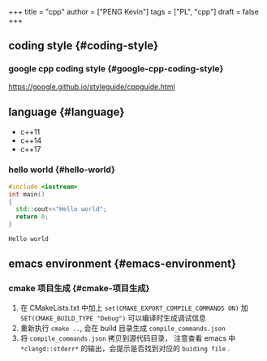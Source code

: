 +++
title = "cpp"
author = ["PENG Kevin"]
tags = ["PL", "cpp"]
draft = false
+++

## coding style {#coding-style}


### google cpp coding style {#google-cpp-coding-style}

<https://google.github.io/styleguide/cppguide.html>


## language {#language}

-   c++11
-   c++14
-   c++17


### hello world {#hello-world}

```cpp
#include <iostream>
int main()
{
  std::cout<<"Hello world";
  return 0;
}
```

```text
Hello world
```


## emacs environment {#emacs-environment}


### cmake 项目生成 {#cmake-项目生成}

1.  在 CMakeLists.txt 中加上 `set(CMAKE_EXPORT_COMPILE_COMMANDS ON)`
    加 `SET(CMAKE_BUILD_TYPE "Debug")` 可以编译时生成调试信息
2.  重新执行 `cmake ..`, 会在 build 目录生成 `compile_commands.json`
3.  将 `compile_commands.json` 拷贝到源代码目录，
    注意查看 emacs 中 `*clangd::stderr*` 的输出，会提示是否找到对应的
    `buiding file` .
